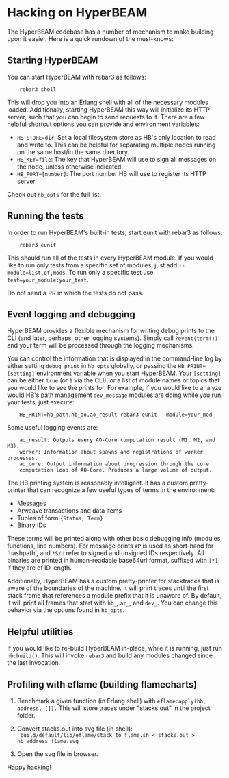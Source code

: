 # Hacking on HyperBEAM

The HyperBEAM codebase has a number of mechanism to make building upon it
easier. Here is a quick rundown of the must-knows:

## Starting HyperBEAM

You can start HyperBEAM with rebar3 as follows:
```
	rebar3 shell
```

This will drop you into an Erlang shell with all of the necessary modules 
loaded. Additionally, starting HyperBEAM this way will initialize its HTTP
server, such that you can begin to send requests to it. There are a few helpful
shortcut options you can provide and environment variables:

- `HB_STORE=dir`: Set a local filesystem store as HB's only location to read and 
write to. This can be helpful for separating multiple nodes running on the same
host/in the same directory.
- `HB_KEY=file`: The key that HyperBEAM will use to sign all messages on the 
node, unless otherwise indicated.
- `HB_PORT=[number]`: The port number HB will use to register its HTTP server.

Check out `hb_opts` for the full list.

## Running the tests

In order to run HyperBEAM's built-in tests, start eunit with rebar3 as follows:

```
	rebar3 eunit
```

This should run all of the tests in every HyperBEAM module. If you would like to
run only tests from a specific set of modules, just add `--module=list,of,mods`.
To run only a specific test use `--test=your_module:your_test`.

Do not send a PR in which the tests do not pass.

## Event logging and debugging

HyperBEAM provides a flexible mechanism for writing debug prints to the CLI
(and later, perhaps, other logging systems). Simply call `?event(term())` and
your term will be processed through the logging mechanisms.

You can control the information that is displayed in the command-line log
by either setting `debug_print` in `hb_opts` globally, or passing the 
`HB_PRINT=[setting]` environment variable when you start HyperBEAM. Your 
`[setting]` can be either `true` (or `1` via the CLI), or a list of module
names or topics that you would like to see the prints for. For example, if you 
would like to analyze would HB's path management `dev_message` modules are doing
while you run your tests, just execute:

```
	HB_PRINT=hb_path,hb_ao,ao_result rebar3 eunit --module=your_mod
```

Some useful logging events are:

```
    ao_result: Outputs every AO-Core computation result (M1, M2, and M3).
    worker: Information about spawns and registrations of worker processes.
    ao_core: Output information about progression through the core 
    computation loop of AO-Core. Produces a large volume of output.
```

The HB printing system is reasonably intelligent. It has a custom
pretty-printer that can recognize a few useful types of terms in the
environment:

- Messages
- Arweave transactions and data items
- Tuples of form `{Status, Term}`
- Binary IDs

These terms will be printed along with other basic debugging info (modules,
functions, line numbers). For message prints `#P` is used as short-hand for 
'hashpath', and `*S/U` refer to signed and unsigned IDs respectively. All 
binaries are printed in human-readable base64url format, suffixed with `[*]`
if they are of ID length.

Additionally, HyperBEAM has a custom pretty-printer for stacktraces that is 
aware of the boundaries of the machine. It will print traces until the first
stack frame that references a module prefix that it is unaware of. By default,
it will print all frames that start with `hb_`, `ar_`, and `dev_`. You can 
change this behavior via the options found in `hb_opts`.

## Helpful utilities

If you would like to re-build HyperBEAM in-place, while it is running, just 
run `hb:build()`. This will invoke `rebar3` and build any modules changed 
since the last invocation.

## Profiling with eflame (building flamecharts)

1. Benchmark a given function (in Erlang shell) with
   `eflame:apply(hb, address, []).`
   This will store traces under "stacks.out" in the project folder.

2. Convert stacks.out into svg file (in shell):
  `_build/default/lib/eflame/stack_to_flame.sh < stacks.out > hb_address_flame.svg`

3. Open the svg file in browser.

Happy hacking!